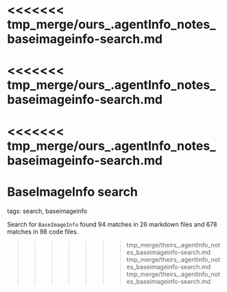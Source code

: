 <<<<<<< tmp_merge/ours_.agentInfo_notes_baseimageinfo-search.md
=======
<<<<<<< tmp_merge/ours_.agentInfo_notes_baseimageinfo-search.md
=======
<<<<<<< tmp_merge/ours_.agentInfo_notes_baseimageinfo-search.md
=======
# BaseImageInfo search

tags: search, baseimageinfo

Search for `BaseImageInfo` found 94 matches in 26 markdown files and 678 matches in 98 code files.
>>>>>>> tmp_merge/theirs_.agentInfo_notes_baseimageinfo-search.md
>>>>>>> tmp_merge/theirs_.agentInfo_notes_baseimageinfo-search.md
>>>>>>> tmp_merge/theirs_.agentInfo_notes_baseimageinfo-search.md
